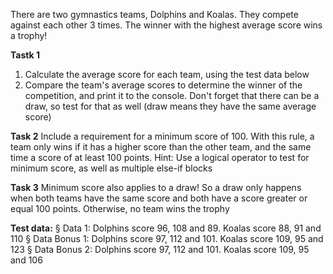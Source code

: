 There are two gymnastics teams, Dolphins and Koalas. They compete against each 
other 3 times. The winner with the highest average score wins a trophy!

**Tastk 1**
1.  Calculate the average score for each team, using the test data below
2.  Compare the team's average scores to determine the winner of the competition, 
and print it to the console. Don't forget that there can be a draw, so test for that 
as well (draw means they have the same average score)

**Task 2** Include a requirement for a minimum score of 100. With this rule, a 
team only wins if it has a higher score than the other team, and the same time a 
score of at least 100 points. Hint: Use a logical operator to test for minimum 
score, as well as multiple else-if blocks

**Task 3** Minimum score also applies to a draw! So a draw only happens when 
both teams have the same score and both have a score greater or equal 100 
points. Otherwise, no team wins the trophy

**Test data:**
§  Data 1: Dolphins score 96, 108 and 89. Koalas score 88, 91 and 110
§  Data Bonus 1: Dolphins score 97, 112 and 101. Koalas score 109, 95 and 123
§  Data Bonus 2: Dolphins score 97, 112 and 101. Koalas score 109, 95 and 106
